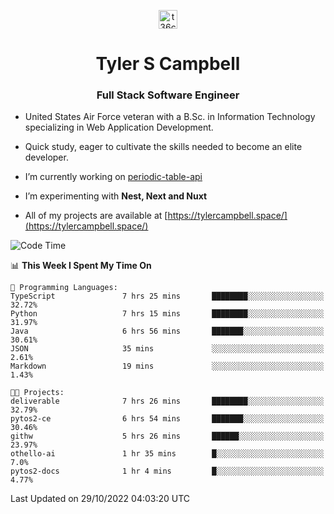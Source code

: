 <p align="center">
<a href="https://www.linkedin.com/in/t36campbell" target="blank"><img align="center" src="https://ik.imagekit.io/t36campbell/Portfolio/linkedin.png.original_m8bbGgPh6.png" alt="t36campbell" height="30" width="30" /></a>
</p>
<h1 align="center">Tyler S Campbell</h1>
<h3 align="center">Full Stack Software Engineer</h3>

* United States Air Force veteran with a B.Sc. in Information Technology specializing in Web Application Development. 

* Quick study, eager to cultivate the skills needed to become an elite developer.

* I’m currently working on [periodic-table-api](https://github.com/t36campbell/periodic-table-api)

* I’m experimenting with **Nest, Next and Nuxt**

* All of my projects are available at [https://tylercampbell.space/](https://tylercampbell.space/)

<!--START_SECTION:waka-->
![Code Time](http://img.shields.io/badge/Code%20Time-1%2C955%20hrs%2056%20mins-blue)

📊 **This Week I Spent My Time On** 

```text
💬 Programming Languages: 
TypeScript               7 hrs 25 mins       ████████░░░░░░░░░░░░░░░░░   32.72% 
Python                   7 hrs 15 mins       ████████░░░░░░░░░░░░░░░░░   31.97% 
Java                     6 hrs 56 mins       ███████░░░░░░░░░░░░░░░░░░   30.61% 
JSON                     35 mins             ░░░░░░░░░░░░░░░░░░░░░░░░░   2.61% 
Markdown                 19 mins             ░░░░░░░░░░░░░░░░░░░░░░░░░   1.43%

🐱‍💻 Projects: 
deliverable              7 hrs 26 mins       ████████░░░░░░░░░░░░░░░░░   32.79% 
pytos2-ce                6 hrs 54 mins       ███████░░░░░░░░░░░░░░░░░░   30.46% 
githw                    5 hrs 26 mins       ██████░░░░░░░░░░░░░░░░░░░   23.97% 
othello-ai               1 hr 35 mins        █░░░░░░░░░░░░░░░░░░░░░░░░   7.0% 
pytos2-docs              1 hr 4 mins         █░░░░░░░░░░░░░░░░░░░░░░░░   4.77%

```


 Last Updated on 29/10/2022 04:03:20 UTC
<!--END_SECTION:waka-->
